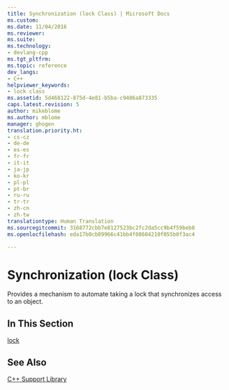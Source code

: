 ```yaml
---
title: Synchronization (lock Class) | Microsoft Docs
ms.custom: 
ms.date: 11/04/2016
ms.reviewer: 
ms.suite: 
ms.technology:
- devlang-cpp
ms.tgt_pltfrm: 
ms.topic: reference
dev_langs:
- C++
helpviewer_keywords:
- lock class
ms.assetid: 5d468122-875d-4e81-b5ba-c9486a873335
caps.latest.revision: 5
author: mikeblome
ms.author: mblome
manager: ghogen
translation.priority.ht:
- cs-cz
- de-de
- es-es
- fr-fr
- it-it
- ja-jp
- ko-kr
- pl-pl
- pt-br
- ru-ru
- tr-tr
- zh-cn
- zh-tw
translationtype: Human Translation
ms.sourcegitcommit: 3168772cbb7e8127523bc2fc2da5cc9b4f59beb8
ms.openlocfilehash: eda17b0cb89966c41bb4f08604210f055b0f3ac4

---
```

# Synchronization (lock Class)
Provides a mechanism to automate taking a lock that synchronizes access to an object.  
  
## In This Section  
 [lock](../dotnet/lock.md)  
  
## See Also  
 [C++ Support Library](../dotnet/cpp-support-library.md)


<!--HONumber=Jan17_HO1-->


